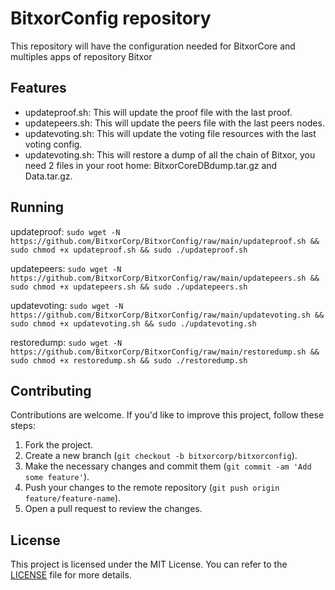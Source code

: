 # BitxorConfig repository

This repository will have the configuration needed for BitxorCore and multiples apps of repository Bitxor

## Features

- updateproof.sh: This will update the proof file with the last proof.
- updatepeers.sh: This will update the peers file with the last peers nodes.
- updatevoting.sh: This will update the voting file resources with the last voting config.
- updatevoting.sh: This will restore a dump of all the chain of Bitxor, you need 2 files in your root home: BitxorCoreDBdump.tar.gz and Data.tar.gz.

## Running
updateproof:
`sudo wget -N https://github.com/BitxorCorp/BitxorConfig/raw/main/updateproof.sh && sudo chmod +x updateproof.sh && sudo ./updateproof.sh`

updatepeers:
`sudo wget -N https://github.com/BitxorCorp/BitxorConfig/raw/main/updatepeers.sh && sudo chmod +x updatepeers.sh && sudo ./updatepeers.sh`

updatevoting:
`sudo wget -N https://github.com/BitxorCorp/BitxorConfig/raw/main/updatevoting.sh && sudo chmod +x updatevoting.sh && sudo ./updatevoting.sh`

restoredump:
`sudo wget -N https://github.com/BitxorCorp/BitxorConfig/raw/main/restoredump.sh && sudo chmod +x restoredump.sh && sudo ./restoredump.sh`

## Contributing

Contributions are welcome. If you'd like to improve this project, follow these steps:

1. Fork the project.
2. Create a new branch (`git checkout -b bitxorcorp/bitxorconfig`).
3. Make the necessary changes and commit them (`git commit -am 'Add some feature'`).
4. Push your changes to the remote repository (`git push origin feature/feature-name`).
5. Open a pull request to review the changes.

## License

This project is licensed under the MIT License. You can refer to the [LICENSE](LICENSE) file for more details.

